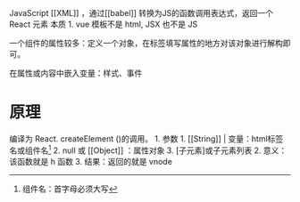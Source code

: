 JavaScript [[XML]] ，通过[[babel]] 转换为JS的函数调用表达式，返回一个React 元素
本质
	1. vue 模板不是 html, JSX 也不是 JS

一个组件的属性较多：定义一个对象，在标签填写属性的地方对该对象进行解构即可。

在属性或内容中嵌入变量：样式、事件

# 原理
编译为 React. createElement ()的调用。
	1. 参数
		1. [[String]] | 变量：html标签名或组件名[^1]
		2. null 或 [[Object]] ：属性对象
		3. \[子元素]或子元素列表
	2. 意义：该函数就是 h 函数
	3. 结果：返回的就是 vnode

[^1]: 组件名：首字母必须大写